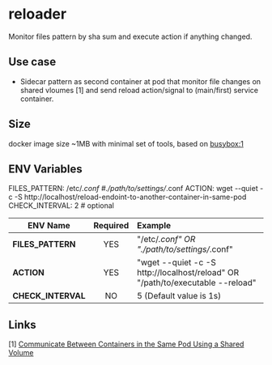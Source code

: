 # reloader
Monitor files pattern by sha sum and execute action if anything changed.

## Use case
- Sidecar pattern as second container at pod that monitor file changes on shared vloumes [1] and send reload action/signal to (main/first) service container.

## Size
docker image size ~1MB with minimal set of tools, based on [busybox:1](https://hub.docker.com/_/busybox)

## ENV Variables

FILES_PATTERN: /etc/*.conf #./path/to/settings/*.conf
ACTION: wget --quiet -c -S http://localhost/reload-endoint-to-another-container-in-same-pod
CHECK_INTERVAL: 2 # optional

|      ENV Name      | Required |                    Example                    |
| -----------------  | :------: | :-------------------------------------------- |
| **FILES_PATTERN**  |    YES   | "/etc/*.conf"  OR "./path/to/settings/*.conf" |
| **ACTION**         |    YES   | "wget --quiet -c -S http://localhost/reload"  OR "/path/to/executable --reload" |
| **CHECK_INTERVAL** |    NO   | 5  (Default value is 1s)   |

## Links
[1] [Communicate Between Containers in the Same Pod Using a Shared Volume](https://kubernetes.io/docs/tasks/access-application-cluster/communicate-containers-same-pod-shared-volume/)
